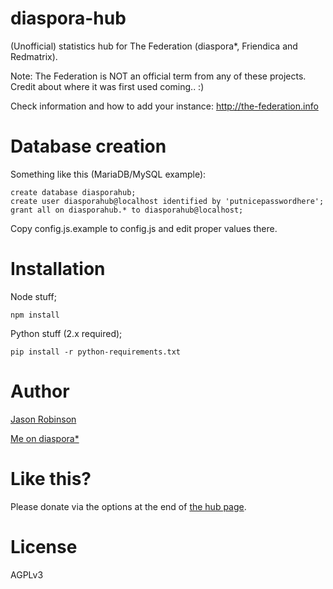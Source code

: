 diaspora-hub
============

(Unofficial) statistics hub for The Federation (diaspora*, Friendica and Redmatrix).

Note: The Federation is NOT an official term from any of these projects. Credit about where it was first used coming.. :)

Check information and how to add your instance: http://the-federation.info

Database creation
=================

Something like this (MariaDB/MySQL example):

    create database diasporahub;
    create user diasporahub@localhost identified by 'putnicepasswordhere';
    grant all on diasporahub.* to diasporahub@localhost;

Copy config.js.example to config.js and edit proper values there.

Installation
============

Node stuff;

    npm install
    
Python stuff (2.x required);

    pip install -r python-requirements.txt

Author
======

[Jason Robinson](https://github.com/jaywink)

[Me on diaspora*](https://iliketoast.net/u/jaywink)

Like this?
==========

Please donate via the options at the end of [the hub page](http://the-federation.info).

License
=======

AGPLv3

